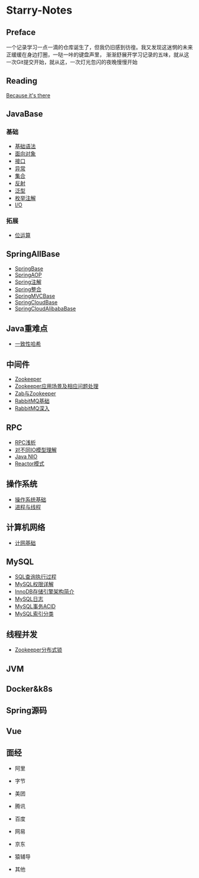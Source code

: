 # Starry-Notes

## Preface

一个记录学习一点一滴的仓库诞生了，但我仍旧感到彷徨。我又发现这迷惘的未来正缓缓在身边打圈，一哒一咔的键盘声里，
渐渐舒展开学习记录的五味，就从这一次Git提交开始，就从这，一次灯光忽闪的夜晚慢慢开始

## Reading
[Because it's there](https://wardseptember.github.io/notes/#/)

## JavaBase

### 基础
- [基础语法](JavaBase/基础语法.md)
- [面向对象](JavaBase/面向对象.md)
- [接口](JavaBase/接口.md)
- [异常](JavaBase/异常.md)
- [集合](JavaBase/集合.md)
- [反射](JavaBase/反射.md)
- [泛型](JavaBase/泛型.md)
- [枚举注解](JavaBase/枚举注解.md)
- [I/O](JavaBase/IO.md)

### 拓展
- [位运算](JavaBase/位运算.md)

## SpringAllBase
- [SpringBase](SpringAllBase/Spring/SpringBase.md)
- [SpringAOP](SpringAllBase/Spring/SpringAOP.md)
- [Spring注解](SpringAllBase/Spring/Spring注解.md)
- [Spring整合](SpringAllBase/Spring/Spring整合.md)
- [SpringMVCBase](SpringAllBase/SpringMVC/SpringMVC.md)
- [SpringCloudBase](SpringAllBase/SpringCloud/SpringCloud.md)
- [SpringCloudAlibabaBase](SpringAllBase/SpringCloudAlibaba/SpringCloudAlibaba.md)

## Java重难点

- [一致性哈希](KeyPoints/ConsistentHashing.md)



## 中间件

- [Zookeeper](MiddleWare/Zookeeper.md)
- [Zookeeper应用场景及相应问题处理](MiddleWare/Zookeeper应用场景及相应问题处理.md)
- [Zab与Zookeeper](MiddleWare/Zab与Zookeeper.md)
- [RabbitMQ基础](MiddleWare/RabbitMQ基础.md)
- [RabbitMQ深入](MiddleWare/RabbitMQ深入.md)



## RPC

- [RPC浅析](RPC/RPC浅析.md)
- [对不同IO模型理解](RPC/对不同IO模型理解.md)
- [Java NIO](RPC/JavaNIO.md)
- [Reactor模式](RPC/Reactor模式.md)




## 操作系统
- [操作系统基础](OperatingSystem/操作系统基础.md)
- [进程与线程](OperatingSystem/进程与线程.md)

## 计算机网络
- [计网基础](ComputerNetworking/计网基础.md)

## MySQL
- [SQL查询执行过程](MySQL/SQL查询执行过程.md)
- [MySQL权限详解](MySQL/MySQL权限详解.md)
- [InnoDB存储引擎架构简介](MySQL/InnoDB存储引擎架构简介.md)
- [MySQL日志](MySQL/MySQL日志.md)
- [MySQL事务ACID](MySQL/MySQL事务ACID.md)
- [MySQL索引分类](MySQL/MySQL索引分类.md)

## 线程并发
- [Zookeeper分布式锁](Concurrency/Zookeeper分布式锁.md)

## JVM

## Docker&k8s

## Spring源码

## Vue

## 面经

- 阿里

- 字节

- 美团

- 腾讯

- 百度

- 网易

- 京东

- 猿辅导

- 其他
